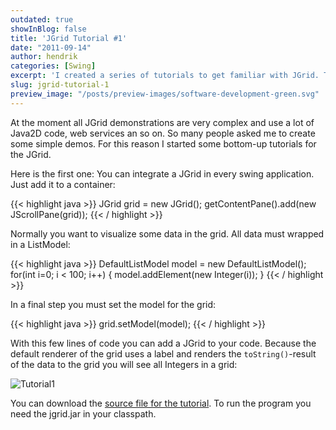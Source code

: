 ```yaml
---
outdated: true
showInBlog: false
title: 'JGrid Tutorial #1'
date: "2011-09-14"
author: hendrik
categories: [Swing]
excerpt: 'I created a series of tutorials to get familiar with JGrid. This is the first out of five tutorials.'
slug: jgrid-tutorial-1
preview_image: "/posts/preview-images/software-development-green.svg"
---
```

At the moment all JGrid demonstrations are very complex and use a lot of Java2D code, web services an so on. So many people asked me to create some simple demos. For this reason I started some bottom-up tutorials for the JGrid.

Here is the first one:
You can integrate a JGrid in every swing application. Just add it to a container:

{{< highlight java >}}
JGrid grid = new JGrid();
getContentPane().add(new JScrollPane(grid));
{{< / highlight >}}

Normally you want to visualize some data in the grid. All data must wrapped in a ListModel:

{{< highlight java >}}
DefaultListModel model = new DefaultListModel();
for(int i=0; i &lt; 100; i++) {
  model.addElement(new Integer(i));
}
{{< / highlight >}}

In a final step you must set the model for the grid:

{{< highlight java >}}
grid.setModel(model);
{{< / highlight >}}

With this few lines of code you can add a JGrid to your code. Because the default renderer of the grid uses a label and renders the `toString()`-result of the data to the grid you will see all Integers in a grid:

![Tutorial1](/posts/guigarage-legacy/Tutorial1.png)

You can download the [source file for the tutorial](/assets/downloads/jgrid/tutorial1.java). To run the program you need the jgrid.jar in your classpath.
